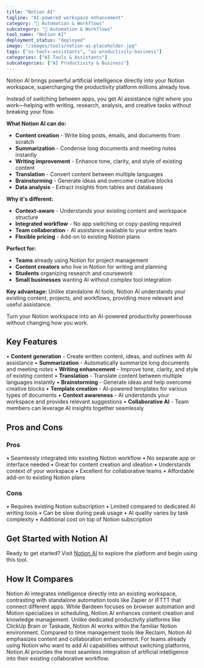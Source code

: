 ```yaml
---
title: "Notion AI"
tagline: "AI-powered workspace enhancement"
category: "🔄 Automation & Workflows"
subcategory: "🔄 Automation & Workflows"
tool_name: "Notion AI"
deployment_status: "deployed"
image: "/images/tools/notion-ai-placeholder.jpg"
tags: ["ai-tools-assistants", "ai-productivity-business"]
categories: ["AI Tools & Assistants"]
subcategories: ["AI Productivity & Business"]
---
```

Notion AI brings powerful artificial intelligence directly into your Notion workspace, supercharging the productivity platform millions already love.

Instead of switching between apps, you get AI assistance right where you work—helping with writing, research, analysis, and creative tasks without breaking your flow.

**What Notion AI can do:**
- **Content creation** - Write blog posts, emails, and documents from scratch
- **Summarization** - Condense long documents and meeting notes instantly
- **Writing improvement** - Enhance tone, clarity, and style of existing content
- **Translation** - Convert content between multiple languages
- **Brainstorming** - Generate ideas and overcome creative blocks
- **Data analysis** - Extract insights from tables and databases

**Why it's different:**
- **Context-aware** - Understands your existing content and workspace structure
- **Integrated workflow** - No app switching or copy-pasting required
- **Team collaboration** - AI assistance available to your entire team
- **Flexible pricing** - Add-on to existing Notion plans

**Perfect for:**
- **Teams** already using Notion for project management
- **Content creators** who live in Notion for writing and planning
- **Students** organizing research and coursework
- **Small businesses** wanting AI without complex tool integration

**Key advantage:**
Unlike standalone AI tools, Notion AI understands your existing content, projects, and workflows, providing more relevant and useful assistance.

Turn your Notion workspace into an AI-powered productivity powerhouse without changing how you work.

## Key Features

• **Content generation** - Create written content, ideas, and outlines with AI assistance
• **Summarization** - Automatically summarize long documents and meeting notes
• **Writing enhancement** - Improve tone, clarity, and style of existing content
• **Translation** - Translate content between multiple languages instantly
• **Brainstorming** - Generate ideas and help overcome creative blocks
• **Template creation** - AI-powered templates for various types of documents
• **Context awareness** - AI understands your workspace and provides relevant suggestions
• **Collaborative AI** - Team members can leverage AI insights together seamlessly

## Pros and Cons

### Pros
• Seamlessly integrated into existing Notion workflow
• No separate app or interface needed
• Great for content creation and ideation
• Understands context of your workspace
• Excellent for collaborative teams
• Affordable add-on to existing Notion plans

### Cons
• Requires existing Notion subscription
• Limited compared to dedicated AI writing tools
• Can be slow during peak usage
• AI quality varies by task complexity
• Additional cost on top of Notion subscription

## Get Started with Notion AI

Ready to get started? Visit [Notion AI](https://www.notion.so/product/ai) to explore the platform and begin using this tool.

## How It Compares

Notion AI integrates intelligence directly into an existing workspace, contrasting with standalone automation tools like Zapier or IFTTT that connect different apps. While Bardeen focuses on browser automation and Motion specializes in scheduling, Notion AI enhances content creation and knowledge management. Unlike dedicated productivity platforms like ClickUp Brain or Taskade, Notion AI works within the familiar Notion environment. Compared to time management tools like Reclaim, Notion AI emphasizes content and collaboration enhancement. For teams already using Notion who want to add AI capabilities without switching platforms, Notion AI provides the most seamless integration of artificial intelligence into their existing collaborative workflow.